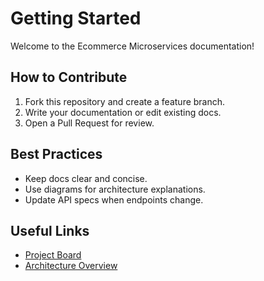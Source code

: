 # Getting Started

Welcome to the Ecommerce Microservices documentation!

## How to Contribute

1. Fork this repository and create a feature branch.
2. Write your documentation or edit existing docs.
3. Open a Pull Request for review.

## Best Practices

- Keep docs clear and concise.
- Use diagrams for architecture explanations.
- Update API specs when endpoints change.

## Useful Links

- [Project Board](https://github.com/orgs/YOUR_ORG/projects)
- [Architecture Overview](../architecture/system-overview.md)